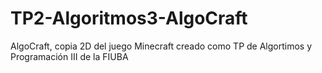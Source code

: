 # TP2-Algoritmos3-AlgoCraft
AlgoCraft, copia 2D del juego Minecraft creado como TP de Algortimos y Programación III de la FIUBA
